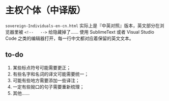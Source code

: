 # 主权个体（中译版）

`sovereign-Individuals-en-cn.html` 实际上是『中英对照』版本，英文部分在浏览器里被 `<!--   -->` 给隐藏掉了…… 使用 SublimeText 或者 Visual Studio Code 之类的编辑器打开，每一行中文都对应着保留的英文文本。

## to-do

1. 某些标点符号可能需要更正；
2. 有些名字和名词的译文可能需要统一；
3. 可能有些地方需要添加一些译注；
4. 一定有些拗口的句子需要重新梳理；
5. 其他……